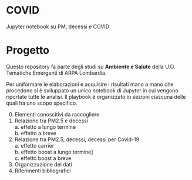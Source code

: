 # COVID
Jupyter notebook su PM, decessi e COVID

# Progetto
Questo repository fa parte degli studi su **Ambiente e Salute** della U.O. Tematiche Emergenti di ARPA Lombardia.

Per uniformare le elaborazioni e acquisire i risultati mano a mano che procedono si è sviluppato un unico notebook di Jupyter in cui vengono riportate tutte le analisi.
Il playbook è organizzato in sezioni ciascuna delle quali ha uno scopo specifico.

0. Elementi conoscitivi da raccogliere<br>
1. Relazione tra PM2.5 e decessi<br>
    a. effetto a lungo termine<br>
    b. effetto a breve<br>
2. Relazione tra PM2.5, decessi, decessi per  Covid-19<br>
    a. effetto carrier<br>
    b. effetto boost a lungo termine]<br>
    c. effetto boost a breve<br>
3. Organizzazione dei dati<br>
4. Riferimenti bibliografici
